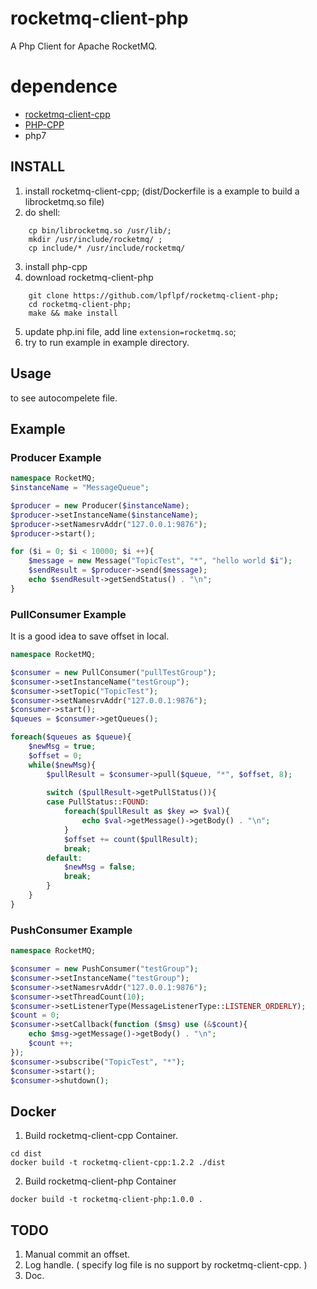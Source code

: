 # rocketmq-client-php

A Php Client for Apache RocketMQ.   



# dependence
* [rocketmq-client-cpp](https://github.com/apache/rocketmq-client-cpp)
* [PHP-CPP](https://github.com/CopernicaMarketingSoftware/PHP-CPP)
* php7

## INSTALL
1. install rocketmq-client-cpp; (dist/Dockerfile is a example to build a librocketmq.so file)
2. do shell:
``` 
    cp bin/librocketmq.so /usr/lib/; 
    mkdir /usr/include/rocketmq/ ; 
    cp include/* /usr/include/rocketmq/
 ```
3. install php-cpp
4. download rocketmq-client-php  
```shell
    git clone https://github.com/lpflpf/rocketmq-client-php;
    cd rocketmq-client-php;
    make && make install
```
5. update php.ini file, add line `extension=rocketmq.so`;
6. try to run example in example directory.

## Usage
   to see autocompelete file.

## Example 

### Producer Example

```php
namespace RocketMQ;
$instanceName = "MessageQueue";

$producer = new Producer($instanceName);
$producer->setInstanceName($instanceName);
$producer->setNamesrvAddr("127.0.0.1:9876");
$producer->start();

for ($i = 0; $i < 10000; $i ++){
    $message = new Message("TopicTest", "*", "hello world $i");
    $sendResult = $producer->send($message);
    echo $sendResult->getSendStatus() . "\n";
}
```

### PullConsumer Example

It is a good idea to save offset in local.

```php
namespace RocketMQ;

$consumer = new PullConsumer("pullTestGroup");
$consumer->setInstanceName("testGroup");
$consumer->setTopic("TopicTest");
$consumer->setNamesrvAddr("127.0.0.1:9876");
$consumer->start();
$queues = $consumer->getQueues();

foreach($queues as $queue){
    $newMsg = true;
    $offset = 0;
    while($newMsg){
        $pullResult = $consumer->pull($queue, "*", $offset, 8);
    
        switch ($pullResult->getPullStatus()){
        case PullStatus::FOUND:
            foreach($pullResult as $key => $val){
                echo $val->getMessage()->getBody() . "\n";
            }
            $offset += count($pullResult);
            break;
        default:
            $newMsg = false;
            break;
        }
    }
}
```

### PushConsumer Example

```php
namespace RocketMQ;

$consumer = new PushConsumer("testGroup");
$consumer->setInstanceName("testGroup");
$consumer->setNamesrvAddr("127.0.0.1:9876");
$consumer->setThreadCount(10);
$consumer->setListenerType(MessageListenerType::LISTENER_ORDERLY);
$count = 0;
$consumer->setCallback(function ($msg) use (&$count){
    echo $msg->getMessage()->getBody() . "\n";
    $count ++;
});
$consumer->subscribe("TopicTest", "*");
$consumer->start();
$consumer->shutdown();
```

## Docker

1. Build rocketmq-client-cpp Container.
```
cd dist
docker build -t rocketmq-client-cpp:1.2.2 ./dist
```
2. Build rocketmq-client-php Container
```
docker build -t rocketmq-client-php:1.0.0 .
```

## TODO

1. Manual commit an offset.
2. Log handle. ( specify log file is no support by rocketmq-client-cpp. )
3. Doc.

